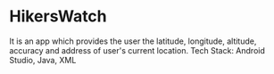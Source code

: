 # HikersWatch
It is an app which provides the user the latitude, longitude, altitude, accuracy and address of user's current location.
Tech Stack: Android Studio, Java, XML
